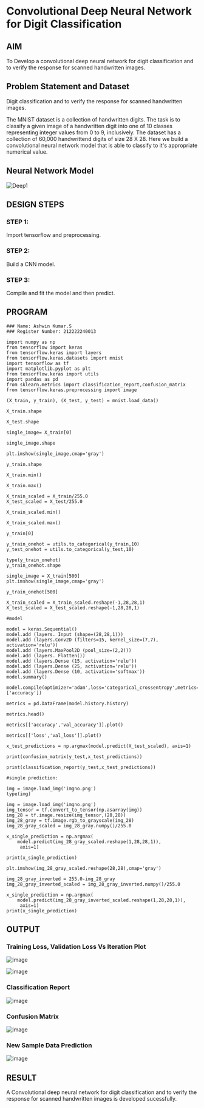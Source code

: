 # Convolutional Deep Neural Network for Digit Classification

## AIM

To Develop a convolutional deep neural network for digit classification and to verify the response for scanned handwritten images.

## Problem Statement and Dataset
Digit classification and to verify the response for scanned handwritten images.

The MNIST dataset is a collection of handwritten digits. The task is to classify a given image of a handwritten digit into one of 10 classes representing integer values from 0 to 9, inclusively. The dataset has a collection of 60,000 handwrittend digits of size 28 X 28. Here we build a convolutional neural network model that is able to classify to it's appropriate numerical value.

## Neural Network Model

![Deep1](https://github.com/Sriram8452/mnist-classification/assets/118708032/97b64561-dc37-4cf7-b5af-cb07ff471c1a)

## DESIGN STEPS

### STEP 1:
Import tensorflow and preprocessing.

### STEP 2:
Build a CNN model.

### STEP 3:
Compile and fit the model and then predict.


## PROGRAM

```
### Name: Ashwin Kumar.S
### Register Number: 212222240013
```
```
import numpy as np
from tensorflow import keras
from tensorflow.keras import layers
from tensorflow.keras.datasets import mnist
import tensorflow as tf
import matplotlib.pyplot as plt
from tensorflow.keras import utils
import pandas as pd
from sklearn.metrics import classification_report,confusion_matrix
from tensorflow.keras.preprocessing import image

(X_train, y_train), (X_test, y_test) = mnist.load_data()

X_train.shape

X_test.shape

single_image= X_train[0]

single_image.shape

plt.imshow(single_image,cmap='gray')

y_train.shape

X_train.min()

X_train.max()

X_train_scaled = X_train/255.0
X_test_scaled = X_test/255.0

X_train_scaled.min()

X_train_scaled.max()

y_train[0]

y_train_onehot = utils.to_categorical(y_train,10)
y_test_onehot = utils.to_categorical(y_test,10)

type(y_train_onehot)
y_train_onehot.shape

single_image = X_train[500]
plt.imshow(single_image,cmap='gray')

y_train_onehot[500]

X_train_scaled = X_train_scaled.reshape(-1,28,28,1)
X_test_scaled = X_test_scaled.reshape(-1,28,28,1)

#model

model = keras.Sequential()
model.add (layers. Input (shape=(28,28,1)))
model.add (layers.Conv2D (filters=15, kernel_size=(7,7), activation='relu'))
model.add (layers.MaxPool2D (pool_size=(2,2)))
model.add (layers. Flatten())
model.add (layers.Dense (15, activation='relu'))
model.add (layers.Dense (25, activation='relu'))
model.add (layers.Dense (10, activation='softmax'))
model.summary()

model.compile(optimizer='adam',loss='categorical_crossentropy',metrics=['accuracy'])

metrics = pd.DataFrame(model.history.history)

metrics.head()

metrics[['accuracy','val_accuracy']].plot()

metrics[['loss','val_loss']].plot()

x_test_predictions = np.argmax(model.predict(X_test_scaled), axis=1)

print(confusion_matrix(y_test,x_test_predictions))

print(classification_report(y_test,x_test_predictions))

#single prediction:

img = image.load_img('imgno.png')
type(img)

img = image.load_img('imgno.png')
img_tensor = tf.convert_to_tensor(np.asarray(img))
img_28 = tf.image.resize(img_tensor,(28,28))
img_28_gray = tf.image.rgb_to_grayscale(img_28)
img_28_gray_scaled = img_28_gray.numpy()/255.0

x_single_prediction = np.argmax(
    model.predict(img_28_gray_scaled.reshape(1,28,28,1)),
     axis=1)

print(x_single_prediction)

plt.imshow(img_28_gray_scaled.reshape(28,28),cmap='gray')

img_28_gray_inverted = 255.0-img_28_gray
img_28_gray_inverted_scaled = img_28_gray_inverted.numpy()/255.0

x_single_prediction = np.argmax(
    model.predict(img_28_gray_inverted_scaled.reshape(1,28,28,1)),
     axis=1)
print(x_single_prediction)

```

## OUTPUT

### Training Loss, Validation Loss Vs Iteration Plot

![image](https://github.com/Ashwinkumar-03/mnist-classification/assets/118663725/8ede88d8-d719-4097-a6f4-b9ddf711c0b7)

![image](https://github.com/Ashwinkumar-03/mnist-classification/assets/118663725/1f885126-fe70-4d3b-898b-4aea782e0968)

### Classification Report

![image](https://github.com/Ashwinkumar-03/mnist-classification/assets/118663725/2a23a66f-0ade-4381-9250-0b0ff20f4417)

### Confusion Matrix

![image](https://github.com/Ashwinkumar-03/mnist-classification/assets/118663725/54252cc7-66aa-458a-b44c-c9fa93b577ff)


### New Sample Data Prediction

![image](https://github.com/Ashwinkumar-03/mnist-classification/assets/118663725/f9de851c-009c-4705-84b8-126f12dd96c6)

## RESULT
A Convolutional deep neural network for digit classification and to verify the response for scanned handwritten images is developed sucessfully.
